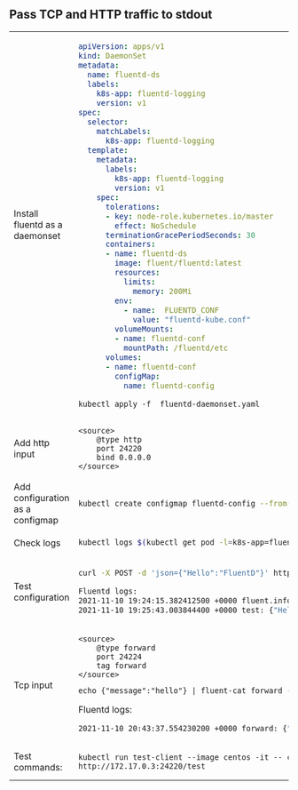 ## Pass TCP and HTTP traffic to stdout

<table>
<tr>
<td> Install fluentd as a daemonset
<td> 

``` yaml
apiVersion: apps/v1
kind: DaemonSet
metadata:
  name: fluentd-ds
  labels:
    k8s-app: fluentd-logging
    version: v1
spec:
  selector:
    matchLabels:
      k8s-app: fluentd-logging
  template:
    metadata:
      labels:
        k8s-app: fluentd-logging
        version: v1
    spec:
      tolerations:
      - key: node-role.kubernetes.io/master
        effect: NoSchedule
      terminationGracePeriodSeconds: 30
      containers:
      - name: fluentd-ds
        image: fluent/fluentd:latest
        resources:
          limits:
            memory: 200Mi
        env:
          - name:  FLUENTD_CONF
            value: "fluentd-kube.conf"
        volumeMounts:
        - name: fluentd-conf
          mountPath: /fluentd/etc
      volumes:
      - name: fluentd-conf
        configMap:
          name: fluentd-config
```

```
kubectl apply -f  fluentd-daemonset.yaml
```

<tr>
<td> Add http input
<td> 

```
<source>  
	@type http  
	port 24220  
	bind 0.0.0.0
</source>
```


<tr>
<td> Add configuration as a configmap
<td>

``` bash
kubectl create configmap fluentd-config --from-file fluentd-kube.conf
```


<tr>
<td> Check logs 
<td> 

``` bash
kubectl logs $(kubectl get pod -l=k8s-app=fluentd-logging -o custom-columns=:metadata.name) -f
```

<tr>
<td> Test configuration
<td> 

``` bash
curl -X POST -d 'json={"Hello":"FluentD"}' http://<POD_IP>:24220/test

Fluentd logs:
2021-11-10 19:24:15.382412500 +0000 fluent.info: {"worker":0,"message":"fluentd worker is now running worker=0"}
2021-11-10 19:25:43.003844400 +0000 test: {"Hello":"FluentD"}
```

<tr>
<td>Tcp input
<td>

```
<source>
	@type forward
	port 24224
	tag forward
</source>
```

```
echo {"message":"hello"} | fluent-cat forward -p 24224 --none
```

Fluentd logs:

``` bash
2021-11-10 20:43:37.554230200 +0000 forward: {"message":"{message:hello}"}
```
<tr>
<td>
Test commands:
<td>

```
kubectl run test-client --image centos -it -- curl -X POST -d 'json={"Hello":"World"}' http://172.17.0.3:24220/test
```

</table>